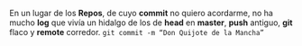 En un lugar de los **Repos**,
de cuyo **commit** no quiero acordarme, no ha mucho **log** que vivía
un hidalgo de los de **head** en **master**, **push** antiguo,
**git** flaco y **remote** corredor.
`git commit -m “Don Quijote de la Mancha”`
